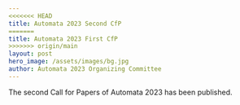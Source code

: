 ```yaml
---
<<<<<<< HEAD
title: Automata 2023 Second CfP
=======
title: Automata 2023 First CfP
>>>>>>> origin/main
layout: post
hero_image: /assets/images/bg.jpg
author: Automata 2023 Organizing Committee
---
```


The second Call for Papers of Automata 2023 has been published.
